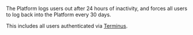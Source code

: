 The Platform logs users out after 24 hours of inactivity, and forces all users to log back into the Platform every 30 days.

This includes all users authenticated via [Terminus](/terminus).
